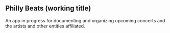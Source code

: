 ## Philly Beats (working title)

An app in progress for documenting and organizing upcoming concerts and the artists and other entities affiliated.
